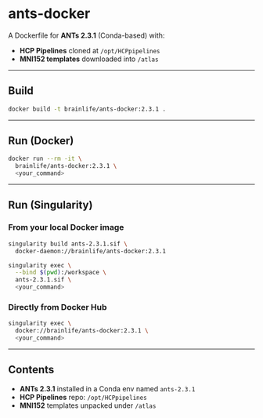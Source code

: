 # ants-docker

A Dockerfile for **ANTs 2.3.1** (Conda-based) with:

* **HCP Pipelines** cloned at `/opt/HCPpipelines`
* **MNI152 templates** downloaded into `/atlas`

---

## Build

```bash
docker build -t brainlife/ants-docker:2.3.1 .
```

---

## Run (Docker)

```bash
docker run --rm -it \
  brainlife/ants-docker:2.3.1 \
  <your_command>
```

---

## Run (Singularity)

### From your local Docker image

```bash
singularity build ants-2.3.1.sif \
  docker-daemon://brainlife/ants-docker:2.3.1

singularity exec \
  --bind $(pwd):/workspace \
  ants-2.3.1.sif \
  <your_command>
```

### Directly from Docker Hub

```bash
singularity exec \
  docker://brainlife/ants-docker:2.3.1 \
  <your_command>
```

---

## Contents

* **ANTs 2.3.1** installed in a Conda env named `ants-2.3.1`
* **HCP Pipelines** repo: `/opt/HCPpipelines`
* **MNI152** templates unpacked under `/atlas`

